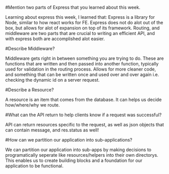 #Mention two parts of Express that you learned about this week.

Learning about express this week, I learned that:
Express is a library for Node, similar to how react works for FE. 
Express does not do alot out of the box, but allows for alot of expansion on top of its framework.
Routing, and middleware are two parts that are crucial to writing an efficient API, and with express both are accomplished alot easier.

#Describe Middleware?

Middleware gets right in between something you are trying to do. These are functions that are written and then passed into another function, typically used for validation in the routing process. Allows for more cleaner code, and something that can be written once and used over and over again i.e. checking the dynamic id on a server request.

#Describe a Resource?

A resource is an item that comes from the database. It can helps us decide how/where/why we route.

#What can the API return to help clients know if a request was successful?

API can return resources specific to the request, as well as json objects that can contain message, and res.status as well!

#How can we partition our application into sub-applications?

We can partition our application into sub-apps by making decisions to programatically seperate like resources/helpers into their own directorys. This enables us to create building blocks and a foundation for our application to be functional. 